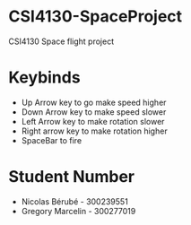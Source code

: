 # CSI4130-SpaceProject
CSI4130 Space flight project

# Keybinds
* Up Arrow key to go make speed higher
* Down Arrow key to make speed slower
* Left Arrow key to make rotation slower
* Right arrow key to make rotation higher
* SpaceBar to fire

# Student Number
* Nicolas Bérubé - 300239551
* Gregory Marcelin - 300277019
